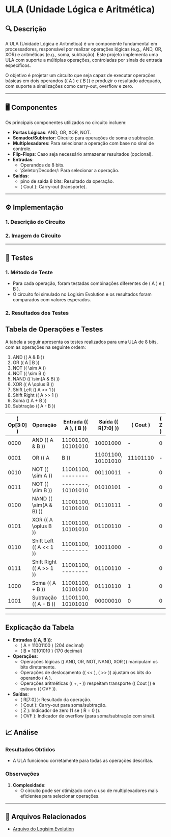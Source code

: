 # ULA (Unidade Lógica e Aritmética)

## 🔍 Descrição

A ULA (Unidade Lógica e Aritmética) é um componente fundamental em processadores, responsável por realizar operações lógicas (e.g., AND, OR, XOR) e aritméticas (e.g., soma, subtração). Este projeto implementa uma ULA com suporte a múltiplas operações, controladas por sinais de entrada específicos.

O objetivo é projetar um circuito que seja capaz de executar operações básicas em dois operandos (\( A \) e \( B \)) e produzir o resultado adequado, com suporte a sinalizações como carry-out, overflow e zero.

---

## 🖥️ Componentes

Os principais componentes utilizados no circuito incluem:
- **Portas Lógicas**: AND, OR, XOR, NOT.
- **Somador/Subtrator**: Circuito para operações de soma e subtração.
- **Multiplexadores**: Para selecionar a operação com base no sinal de controle.
- **Flip-Flops**: Caso seja necessário armazenar resultados (opcional).
- **Entradas**:
  -  Operandos de 8 bits.
  - \Seletor/Decoder/: Para selecionar a operação.
- **Saídas**:
  - pino de saida 8 bits: Resultado da operação.
  - \( Cout \): Carry-out (transporte).

---

## ⚙️ Implementação

### 1. **Descrição do Circuito**

   
### 2. **Imagem do Circuito**

   

---

## 🔬 Testes

### 1. **Método de Teste**

   - Para cada operação, foram testadas combinações diferentes de \( A \) e \( B \).
   - O circuito foi simulado no Logisim Evolution e os resultados foram comparados com valores esperados.

### 2. **Resultados dos Testes**


## Tabela de Operações e Testes

A tabela a seguir apresenta os testes realizados para uma ULA de 8 bits, com as operações na seguinte ordem:
1. AND (\( A \& B \))
2. OR (\( A | B \))
3. NOT (\( \sim A \))
4. NOT (\( \sim B \))
5. NAND (\( \sim(A \& B) \))
6. XOR (\( A \oplus B \))
7. Shift Left (\( A << 1 \))
8. Shift Right (\( A >> 1 \))
9. Soma (\( A + B \))
10. Subtração (\( A - B \))


| \( Op[3:0] \) | Operação              | Entrada (\( A \), \( B \))      | Saída (\( R[7:0] \)) | \( Cout \) | \( Z \) | \( OVF \) |
|---------------|-----------------------|---------------------------------|----------------------|------------|----------|-----------|
| 0000          | AND (\( A \& B \))   | 11001100, 10101010             | 10001000            | -          | 0        | -         |
| 0001          | OR (\( A | B \))     | 11001100, 10101010             | 11101110            | -          | 0        | -         |
| 0010          | NOT (\( \sim A \))   | 11001100, --------             | 00110011            | -          | 0        | -         |
| 0011          | NOT (\( \sim B \))   | --------, 10101010             | 01010101            | -          | 0        | -         |
| 0100          | NAND (\( \sim(A \& B) \)) | 11001100, 10101010         | 01110111            | -          | 0        | -         |
| 0101          | XOR (\( A \oplus B \)) | 11001100, 10101010           | 01100110            | -          | 0        | -         |
| 0110          | Shift Left (\( A << 1 \)) | 11001100, --------         | 10011000            | -          | 0        | -         |
| 0111          | Shift Right (\( A >> 1 \)) | 11001100, --------        | 01100110            | -          | 0        | -         |
| 1000          | Soma (\( A + B \))   | 11001100, 10101010             | 01110110            | 1          | 0        | 0         |
| 1001          | Subtração (\( A - B \)) | 11001100, 10101010          | 00000010            | 0          | 0        | 0         |

---

## Explicação da Tabela

- **Entradas (\( A, B \))**:
  - \( A = 11001100 \) (204 decimal)
  - \( B = 10101010 \) (170 decimal)
- **Operações**:
  - Operações lógicas (\( AND, OR, NOT, NAND, XOR \)) manipulam os bits diretamente.
  - Operações de deslocamento (\( << \), \( >> \)) ajustam os bits do operando \( A \).
  - Operações aritméticas (\( +, - \)) respeitam transporte (\( Cout \)) e estouro (\( OVF \)).
- **Saídas**:
  - \( R[7:0] \): Resultado da operação.
  - \( Cout \): Carry-out para soma/subtração.
  - \( Z \): Indicador de zero (1 se \( R = 0 \)).
  - \( OVF \): Indicador de overflow (para soma/subtração com sinal).


## 📈 Análise

### Resultados Obtidos

- A ULA funcionou corretamente para todas as operações descritas.

### Observações

1. **Complexidade**:
   - O circuito pode ser otimizado com o uso de multiplexadores mais eficientes para selecionar operações.

---

## 📂 Arquivos Relacionados

- [Arquivo do Logisim Evolution](../src/ULA.circ)
